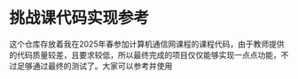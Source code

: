 # 挑战课代码实现参考  
这个仓库存放着我在2025年春参加计算机通信网课程的课程代码，由于教师提供的代码质量较差，且要求较低，所以最终完成的项目仅仅能够实现一点点功能，不过足够通过最终的测试了。大家可以参考并使用
